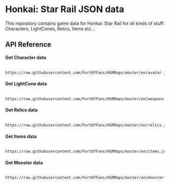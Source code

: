 
# Honkai: Star Rail JSON data 

This repository contains game data for Honkai: Star Rail for all kinds of stuff: Characters, LightCones, Relics, Items etc...


## API Reference

#### Get Character data

```http
  https://raw.githubusercontent.com/FortOfFans/HSRMaps/master/en/avatar.json
```

#### Get LightCone data

```http
  https://raw.githubusercontent.com/FortOfFans/HSRMaps/master/en/weapons.json
```

#### Get Relics data

```http
  https://raw.githubusercontent.com/FortOfFans/HSRMaps/master/en/relics.json
```

#### Get Items data

```http
  https://raw.githubusercontent.com/FortOfFans/HSRMaps/master/en/items.json
```

#### Get Monster data

```http
  https://raw.githubusercontent.com/FortOfFans/HSRMaps/master/en/monster.json
```
